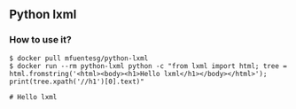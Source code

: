 ## Python lxml

### How to use it?

```
$ docker pull mfuentesg/python-lxml
$ docker run --rm python-lxml python -c "from lxml import html; tree = html.fromstring('<html><body><h1>Hello lxml</h1></body></html>'); print(tree.xpath('//h1')[0].text)"

# Hello lxml
```
